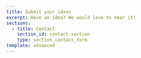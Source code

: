 ```yaml
---
title: Submit your ideas
excerpt: Have an idea? We would love to hear it!
sections:
  - title: Contact
    section_id: contact-section
    type: section_contact_form
template: advanced
---
```

